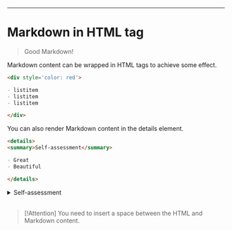 ---

# Markdown in HTML tag

> Good Markdown!

Markdown content can be wrapped in HTML tags to achieve some effect.  

```markdown
<div style='color: red'>

- listitem
- listitem
- listitem

</div>
```

You can also render Markdown content in the details element.  

```markdown
<details>
<summary>Self-assessment</summary>

- Great
- Beautiful

</details>
```

<details>
<summary>Self-assessment</summary>

- Great
- Beautiful

</details>
‎  

> [!Attention]
> You need to insert a space between the HTML and Markdown content.
